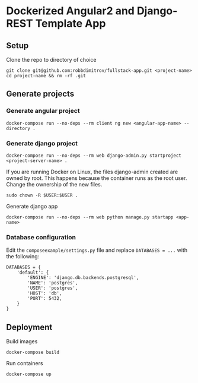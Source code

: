 # Dockerized Angular2 and Django-REST Template App

## Setup

Clone the repo to directory of choice

```
git clone git@github.com:robbdimitrov/fullstack-app.git <project-name>
cd project-name && rm -rf .git
```

## Generate projects

### Generate angular project

```
docker-compose run --no-deps --rm client ng new <angular-app-name> --directory .
```

### Generate django project

```
docker-compose run --no-deps --rm web django-admin.py startproject <project-server-name> .
```

If you are running Docker on Linux, the files django-admin created are owned by root. 
This happens because the container runs as the root user. Change the ownership of the new files.

```
sudo chown -R $USER:$USER .
```

Generate django app

```
docker-compose run --no-deps --rm web python manage.py startapp <app-name>
```

### Database configuration

Edit the `composeexample/settings.py` file and replace `DATABASES = ...` with the following:

```
DATABASES = {
    'default': {
        'ENGINE': 'django.db.backends.postgresql',
        'NAME': 'postgres',
        'USER': 'postgres',
        'HOST': 'db',
        'PORT': 5432,
    }
}
```

## Deployment

Build images

```
docker-compose build
```

Run containers

```
docker-compose up
```

